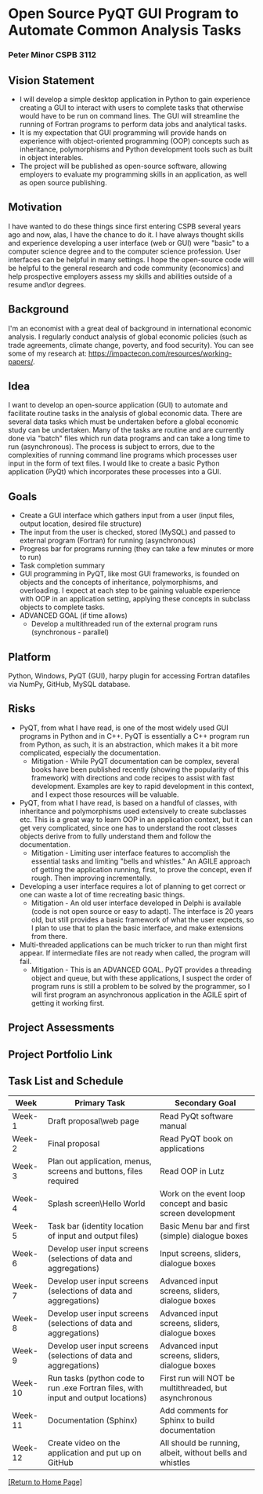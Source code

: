 
# Open Source PyQT GUI Program to Automate Common Analysis Tasks
### Peter Minor CSPB 3112 
## Vision Statement
* I will develop a simple desktop application in Python to gain experience creating a GUI to interact with users to complete tasks that otherwise would have to be run on command lines.  The GUI will streamline the running of Fortran programs to perform data jobs and analytical tasks.  
* It is my expectation that GUI programming will provide hands on experience with object-oriented programming (OOP) concepts such as inheritance, polymorphisms and Python development tools such as built in object interables. 
* The project will be published as open-source software, allowing employers to evaluate my programming skills in an application, as well as open source publishing.
## Motivation
I have wanted to do these things since first entering CSPB several years ago and now, alas, I have the chance to do it. I have always thought skills and experience developing a user interface (web or GUI) were "basic" to a computer science degree and to the computer science profession.  User interfaces can be helpful in many settings. I hope the open-source code will be helpful to the general research and code community (economics) and help prospective employers assess my skills and abilities outside of a resume and\or degrees.

## Background
I'm an economist with a great deal of background in international economic analysis.  I regularly conduct analysis of global economic policies (such as trade agreements, climate change, poverty, and food security).   You can see some of my research at: https://impactecon.com/resources/working-papers/.
## Idea
I want to develop an open-source application (GUI) to automate and facilitate routine tasks in the analysis of global economic data.  There are several data tasks which must be undertaken before a global economic study can be undertaken. Many of the tasks are routine and are currently done via "batch" files which run data programs and can take a long time to run (asynchronous).  The process is subject to errors, due to the complexities of running command line programs which processes user input in the form of text files.  I would like to create a basic Python application (PyQt) which incorporates these processes into a GUI. 
## Goals
* Create a GUI interface which gathers input from a user (input files, output location, desired file structure)
* The input from the user is checked, stored (MySQL) and passed to external program (Fortran) for running (asynchronous)
* Progress bar for programs running (they can take a few minutes or more to run)
* Task completion summary
* GUI programming in PyQT, like most GUI frameworks, is founded on objects and the concepts of inheritance, polymorphisms, and overloading.  I expect at each step to be gaining valuable experience with OOP in an application setting, applying these concepts in subclass objects to complete tasks.
* ADVANCED GOAL (if time allows)
    * Develop a multithreaded run of the external program runs (synchronous - parallel)

## Platform
Python, Windows, PyQT (GUI), harpy plugin for accessing Fortran datafiles via NumPy, GitHub, MySQL database.

## Risks
* PyQT, from what I have read, is one of the most widely used GUI programs in Python and in C++.  PyQT is essentially a C++ program run from Python, as such, it is an abstraction, which makes it a bit more complicated, especially the documentation. 
    * Mitigation - While PyQT documentation can be complex, several books have been published recently (showing the popularity of this framework) with directions and code recipes to assist with fast development.  Examples are key to rapid development in this context, and I expect those resources will be valuable.
* PyQT, from what I have read, is based on a handful of classes, with inheritance and polymorphisms used extensively to create subclasses etc.  This is a great way to learn OOP in an application context, but it can get very complicated, since one has to understand the root classes objects derive from to fully understand them and follow the documentation.
    * Mitigation - Limiting user interface features to accomplish the essential tasks and limiting "bells and whistles."  An AGILE approach of getting the application running, first, to prove the concept, even if rough.  Then improving incrementally.  
* Developing a user interface requires a lot of planning to get correct or one can waste a lot of time recreating basic things.
    * Mitigation - An old user interface developed in Delphi is available (code is not open source or easy to adapt).  The interface is 20 years old, but still provides a basic framework of what the user expects, so I plan to use that to plan the basic interface, and make extensions from there.
* Multi-threaded applications can be much tricker to run than might first appear.  If intermediate files are not ready when called, the program will fail. 
    *  Mitigation - This is an ADVANCED GOAL.  PyQT provides a threading object and queue, but with these applications, I suspect the order of program runs is still a problem to be solved by the programmer, so I will first program an asynchronous application in the AGILE spirt of getting it working first.

## Project Assessments
## Project Portfolio Link

## Task List and Schedule
|Week           | Primary Task   |      Secondary Goal     |
|---------------|----------------|-------------------------|
|Week-1      |Draft proposal\web page| Read PyQt software manual |
|Week-2      |Final proposal         | Read PyQT book on applications |
|Week-3      |Plan out application, menus, screens and buttons, files required         | Read OOP in Lutz |
|Week-4      |Splash screen\Hello World        | Work on the event loop concept and basic screen development |
|Week-5      | Task bar (identity location of input and output files) | Basic Menu bar and first (simple) dialogue boxes |
|Week-6      | Develop user input screens (selections of data and aggregations) | Input screens, sliders, dialogue boxes |
|Week-7      | Develop user input screens (selections of data and aggregations) | Advanced input screens, sliders, dialogue boxes |
|Week-8      | Develop user input screens (selections of data and aggregations) | Advanced input screens, sliders, dialogue boxes |
|Week-9      | Develop user input screens (selections of data and aggregations) | Advanced input screens, sliders, dialogue boxes |
|Week-10     | Run tasks (python code to run .exe Fortran files, with input and output locations) | First run will NOT be multithreaded, but asynchronous |
|Week-11     | Documentation (Sphinx)  | Add comments for Sphinx to build documentation |
|Week-12     | Create video on the application and put up on GitHub  | All should be running, albeit, without bells and whistles |


[[Return to Home Page]](https://pedrocu.github.io)
